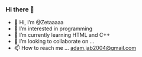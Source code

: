 ### Hi there 👋

- 👋 Hi, I’m @Zetaaaaa
- 👀 I’m interested in programming
- 🌱 I’m currently learning HTML and C++
- 💞️ I’m looking to collaborate on ...
- 📫 How to reach me ... adam.jab2004@gmail.com



